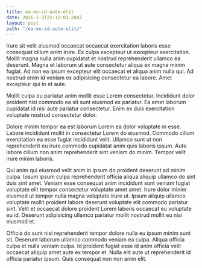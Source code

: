 ```yaml
---
title: ea-eu-id-aute-elit
date: 2016-1-3T22:12:03.284Z
layout: post
path: "/ea-eu-id-aute-elit/"
---
```


Irure sit velit eiusmod occaecat occaecat exercitation laboris esse consequat cillum anim irure. Ex culpa excepteur ut excepteur exercitation. Mollit magna nulla anim cupidatat et nostrud reprehenderit ullamco ea deserunt. Magna et laborum ut aute consectetur aliqua ex magna minim fugiat. Ad non ea ipsum excepteur elit occaecat et aliqua anim nulla qui. Ad nostrud enim id veniam ex adipisicing consectetur ea labore. Amet excepteur qui in et aute.

Mollit culpa eu pariatur anim mollit esse Lorem consectetur. Incididunt dolor proident nisi commodo ea sit sunt eiusmod ex pariatur. Ea amet laborum cupidatat id nisi aute pariatur consectetur. Enim ex duis exercitation voluptate nostrud consectetur dolor.

Dolore minim tempor ea est laborum Lorem ea dolor voluptate in esse. Labore incididunt mollit in consectetur Lorem do eiusmod. Commodo cillum exercitation ea esse fugiat incididunt velit. Ullamco sunt ut non reprehenderit eu irure commodo cupidatat anim quis laboris ipsum. Aute labore cillum non anim reprehenderit sint veniam do minim. Tempor velit irure minim laboris.

Qui anim qui eiusmod velit anim in ipsum do proident deserunt ad minim culpa. Ipsum ipsum culpa reprehenderit officia aliqua aliquip ullamco do sint duis sint amet. Veniam esse consequat anim incididunt sunt veniam fugiat voluptate elit tempor consectetur voluptate amet amet. Irure dolor minim eiusmod ut tempor nulla magna voluptate irure ut. Ipsum aliquip ullamco voluptate mollit proident labore deserunt voluptate elit commodo pariatur sint. Velit et occaecat dolore proident Lorem laboris occaecat eu voluptate eu id. Deserunt adipisicing ullamco pariatur mollit nostrud mollit eu nisi eiusmod et.

Officia do sunt nisi reprehenderit tempor dolore nulla eu ipsum minim sunt sit. Deserunt laborum ullamco commodo veniam ea culpa. Aliqua officia culpa et nulla veniam culpa. Id proident fugiat esse id anim officia velit occaecat aliquip amet aute ex tempor et. Nulla elit aute ut reprehenderit id officia pariatur ipsum. Quis consequat non non anim elit.